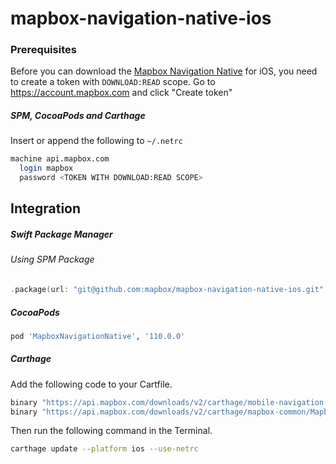 # mapbox-navigation-native-ios

### Prerequisites

Before you can download the [Mapbox Navigation Native](https://github.com/mapbox/mapbox-navigation-native) for iOS, you need to create a token with `DOWNLOAD:READ` scope.
Go to https://account.mapbox.com and click "Create token"

##### SPM, CocoaPods and Carthage
Insert or append the following to `~/.netrc`

```bash
machine api.mapbox.com
  login mapbox
  password <TOKEN WITH DOWNLOAD:READ SCOPE>
```

## Integration

##### Swift Package Manager

###### Using SPM Package

```swift
.package(url: "git@github.com:mapbox/mapbox-navigation-native-ios.git", from: "110.0.0"),
```

##### CocoaPods

```ruby
pod 'MapboxNavigationNative', '110.0.0'
```

##### Carthage

Add the following code to your Cartfile.

```bash
binary "https://api.mapbox.com/downloads/v2/carthage/mobile-navigation-native/MapboxNavigationNative.json" == 110.0.0
binary "https://api.mapbox.com/downloads/v2/carthage/mapbox-common/MapboxCommon-ios.json" == 22.1.0-rc.1
```

Then run the following command in the Terminal.
```bash
carthage update --platform ios --use-netrc
```
